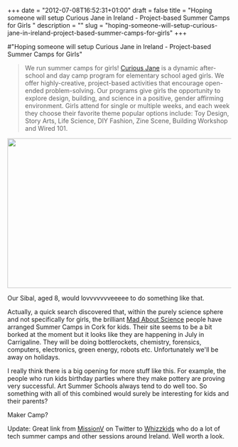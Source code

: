 +++
date = "2012-07-08T16:52:31+01:00"
draft = false
title = "Hoping someone will setup Curious Jane in Ireland - Project-based Summer Camps for Girls "
description = ""
slug = "hoping-someone-will-setup-curious-jane-in-ireland-project-based-summer-camps-for-girls"
+++

#"Hoping someone will setup Curious Jane in Ireland - Project-based Summer Camps for Girls"

<blockquote>We run summer camps for girls! <a href="http://www.curiousjanecamp.com/">Curious Jane</a> is a dynamic after-school and day camp program for elementary school aged girls. We offer highly-creative, project-based activities that encourage open-ended problem-solving. Our programs give girls the opportunity to explore design, building, and science in a positive, gender affirming environment. Girls attend for single or multiple weeks, and each week they choose their favorite theme popular options include: Toy Design, Story Arts, Life Science, DIY Fashion, Zine Scene, Building Workshop and Wired 101.</blockquote>
<a href="https://s3-eu-west-1.amazonaws.com/conoroneill.net/wp-content/uploads/2012/07/dna.png"><img class="size-full wp-image-786 aligncenter" title="dna" src="https://s3-eu-west-1.amazonaws.com/conoroneill.net/wp-content/uploads/2012/07/dna.png" alt="" width="564" height="337" /></a>

Our Sibal, aged 8, would lovvvvvvveeeee to do something like that.

Actually, a quick search discovered that, within the purely science sphere and not specifically for girls, the brilliant <a href="http://madaboutscience.net/">Mad About Science</a> people have arranged Summer Camps in Cork for kids. Their site seems to be a bit borked at the moment but it looks like they are happening in July in Carrigaline. They will be doing bottlerockets, chemistry, forensics, computers, electronics, green energy, robots etc. Unfortunately we'll be away on holidays.

I really think there is a big opening for more stuff like this. For example, the people who run kids birthday parties where they make pottery are proving very successful. Art Summer Schools always tend to do well too. So something with all of this combined would surely be interesting for kids and their parents?

Maker Camp?

Update: Great link from <a href="https://twitter.com/MissionVHQ">MissionV</a> on Twitter to <a href="http://www.whizzkids.ie/">Whizzkids</a> who do a lot of tech summer camps and other sessions around Ireland. Well worth a look.